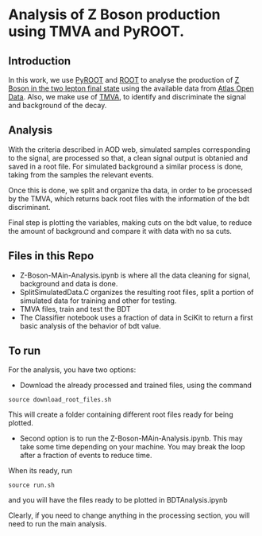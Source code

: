 # Analysis of Z Boson production using TMVA  and PyROOT.

## Introduction

In this work, we use [PyROOT](https://root.cern/manual/python/) and [ROOT](https://root.cern.ch/) to analyse the production of [Z Boson in the two lepton final state](http://opendata.atlas.cern/release/2020/documentation/physics/DL1.html) using the available data from [Atlas Open Data](http://opendata.atlas.cern). Also, we make use of [TMVA](https://root.cern/manual/tmva/), to identify and discriminate the signal and background of the decay.

## Analysis

With the criteria described in AOD web, simulated samples corresponding to the signal, are processed so that, a clean signal output is obtanied and saved in a root file. For simulated background a similar process is done, taking from the samples the relevant events.

Once  this is done, we split and organize tha data, in order to be processed by the TMVA, which returns back root files with the information of the bdt discriminant.

Final step is plotting the variables, making cuts on the bdt value, to reduce the amount of background and compare it with data with no sa cuts.

## Files in this Repo
+  Z-Boson-MAin-Analysis.ipynb is where all the data cleaning for signal, background and data is done.  
+ SplitSimulatedData.C organizes the resulting root files, split a portion of simulated data for training and other for testing.
+ TMVA files, train and test the BDT
+ The Classifier notebook uses a fraction of data in SciKit to return a first basic analysis of the behavior of bdt value.

## To run

For the analysis, you have two options:
- Download the already processed and trained files, using the command
```
source download_root_files.sh 
```
This will create a folder containing different root files ready for being plotted.

- Second option is to run the Z-Boson-MAin-Analysis.ipynb. This may take some time depending on your machine. You may break the loop after a fraction of events to reduce time.

When its ready, run 
```
source run.sh 
```
and you will have the files ready to be plotted in BDTAnalysis.ipynb

Clearly, if you need to change anything in the processing section, you will need to run the main analysis.
